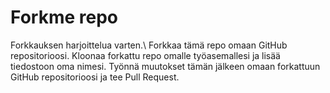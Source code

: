 # Forkme repo
Forkkauksen harjoittelua varten.\ Forkkaa tämä repo omaan GitHub repositorioosi. Kloonaa forkattu repo omalle työasemallesi ja lisää tiedostoon oma nimesi. Työnnä muutokset tämän jälkeen omaan forkattuun GitHub repositorioosi ja tee Pull Request.
